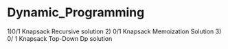 # Dynamic_Programming
1)0/1 Knapsack Recursive solution
2) 0/1 Knapsack Memoization Solution
3) 0/ 1 Knapsack Top-Down Dp solution
